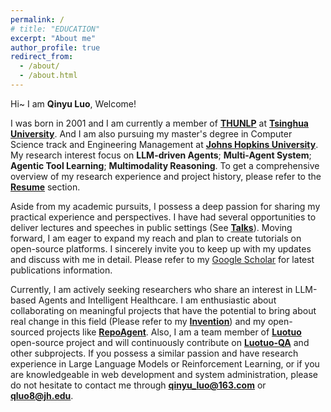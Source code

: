 ```yaml
---
permalink: /
# title: "EDUCATION"
excerpt: "About me"
author_profile: true
redirect_from: 
  - /about/
  - /about.html
---
```


Hi~ I am **Qinyu Luo**, Welcome!

I was born in 2001 and I am currently a member of **[THUNLP](http://nlp.csai.tsinghua.edu.cn)** at **[Tsinghua University](https://www.tsinghua.edu.cn)**. And I am also pursuing my master's degree in Computer Science track and Engineering Management at **[Johns Hopkins University](https://www.jhu.edu)**. My research interest focus on **LLM-driven Agents**; **Multi-Agent System**; **Agentic Tool Learning**; **Multimodality Reasoning**. To get a comprehensive overview of my research experience and project history, please refer to the **[Resume](./cv.md)** section.

Aside from my academic pursuits, I possess a deep passion for sharing my practical experience and perspectives. I have had several opportunities to deliver lectures and speeches in public settings (See **[Talks](./talks.html)**). Moving forward, I am eager to expand my reach and plan to create tutorials on open-source platforms. I sincerely invite you to keep up with my updates and discuss with me in detail. Please refer to my [Google Scholar](https://scholar.google.com/citations?user=ipMWfycAAAAJ&hl=en) for latest publications information.

Currently, I am actively seeking researchers who share an interest in LLM-based Agents and Intelligent Healthcare. I am enthusiastic about collaborating on meaningful projects that have the potential to bring about real change in this field (Please refer to my **[Invention](./product.md)**) and my open-sourced projects like **[RepoAgent](https://arxiv.org/abs/2402.16667)**. Also, I am a team member of **[Luotuo](https://github.com/LC1332/Luotuo-Chinese-LLM)** open-source project and will continuously contribute on **[Luotuo-QA](https://github.com/LC1332/Luotuo-QA)** and other subprojects. If you possess a similar passion and have research experience in Large Language Models or Reinforcement Learning, or if you are knowledgeable in web development and system administration, please do not hesitate to contact me through **qinyu_luo@163.com** or **qluo8@jh.edu**.